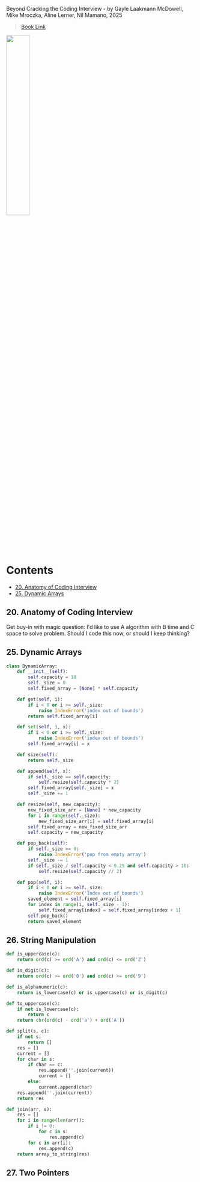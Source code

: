 Beyond Cracking the Coding Interview - by Gayle Laakmann McDowell, Mike Mroczka, Aline Lerner, Nil Mamano, 2025

> [Book Link](https://www.amazon.com/Beyond-Cracking-Coding-Interview-Successfully/dp/195570600X)

 <img src="https://github.com/user-attachments/assets/62a0e128-7ca0-49b4-a53f-fed51456f06b" width="35%" height="35%">

# Contents

<!-- TOC start (generated with https://github.com/derlin/bitdowntoc) -->

- [20. Anatomy of Coding Interview](#20-anatomy-of-coding-interview)
- [25. Dynamic Arrays](#25-dynamic-arrays)

<!-- TOC end -->

<!-- TOC --><a name="20-anatomy-of-coding-interview"></a>
## 20. Anatomy of Coding Interview

Get buy-in with magic question: I'd like to use A algorithm with B time and C space to solve problem. Should I code this now, or should I keep thinking?

<!-- TOC --><a name="25-dynamic-arrays"></a>
## 25. Dynamic Arrays

```py
class DynamicArray:
    def __init__(self):
        self.capacity = 10 
        self._size = 0
        self.fixed_array = [None] * self.capacity

    def get(self, i):
        if i < 0 or i >= self._size:
            raise IndexError('index out of bounds')
        return self.fixed_array[i]

    def set(self, i, x):
        if i < 0 or i >= self._size:
            raise IndexError('index out of bounds')
        self.fixed_array[i] = x

    def size(self):
        return self._size

    def append(self, x):
        if self._size == self.capacity:
            self.resize(self.capacity * 2)
        self.fixed_array[self._size] = x 
        self._size += 1

    def resize(self, new_capacity):
        new_fixed_size_arr = [None] * new_capacity
        for i in range(self._size):
            new_fixed_size_arr[i] = self.fixed_array[i]
        self.fixed_array = new_fixed_size_arr
        self.capacity = new_capacity

    def pop_back(self):
        if self._size == 0:
            raise IndexError('pop from empty array')
        self._size -= 1 
        if self._size / self.capacity < 0.25 and self.capacity > 10:
            self.resize(self.capacity // 2)

    def pop(self, i):
        if i < 0 or i >= self._size:
            raise IndexError('Index out of bounds')
        saved_element = self.fixed_array[i]
        for index in range(i, self._size - 1):
            self.fixed_array[index] = self.fixed_array[index + 1]
        self.pop_back()
        return saved_element
```
## 26. String Manipulation

```py
def is_uppercase(c):
    return ord(c) >= ord('A') and ord(c) <= ord('Z')

def is_digit(c):
    return ord(c) >= ord('0') and ord(c) <= ord('9')

def is_alphanumeric(c):
    return is_lowercase(c) or is_uppercase(c) or is_digit(c)

def to_uppercase(c):
    if not is_lowercase(c):
        return c 
    return chr(ord(c) - ord('a') + ord('A'))

def split(s, c):
    if not s:
        return []
    res = []
    current = []
    for char in s:
        if char == c:
            res.append(''.join(current))
            current = []
        else:
            current.append(char)
    res.append(''.join(current))
    return res 

def join(arr, s):
    res = []
    for i in range(len(arr)):
        if i != 0:
            for c in s:
                res.append(c)
        for c in arr[i]:
            res.append(c)
    return array_to_string(res)
```

## 27. Two Pointers

```py

```

